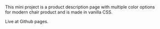 This mini project is a product description page with multiple color options for modern chair product and is made in vanilla CSS.

Live at Github pages.